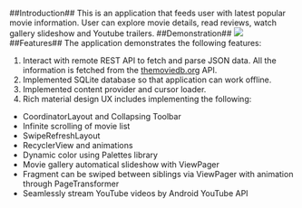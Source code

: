##Introduction##
This is an application that feeds user with latest popular movie information. User can explore movie details, read reviews, watch gallery slideshow and Youtube trailers. 
##Demonstration##
![](./appDemo.gif)
##Features##
The application demonstrates the following features:

1. Interact with remote REST API to fetch and parse JSON data. All the information is fetched from the [themoviedb.org](https://www.themoviedb.org/) API. 
2. Implemented SQLite database so that application can work offline.
3. Implemented content provider and cursor loader.
4. Rich material design UX includes implementing the following:
 * CoordinatorLayout and Collapsing Toolbar
 * Infinite scrolling of movie list
 * SwipeRefreshLayout
 * RecyclerView and animations
 * Dynamic color using Palettes library
 * Movie gallery automatical slideshow with ViewPager 
 * Fragment can be swiped between siblings via ViewPager with animation through PageTransformer
 * Seamlessly stream YouTube videos by Android YouTube API


